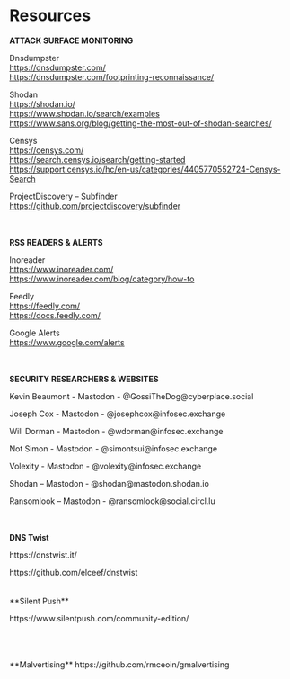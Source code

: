 <h1>Resources</h1>

**ATTACK SURFACE MONITORING**

Dnsdumpster <br>
https://dnsdumpster.com/ <br>
https://dnsdumpster.com/footprinting-reconnaissance/ <br>

Shodan <br>
https://shodan.io/ <br>
https://www.shodan.io/search/examples <br>
https://www.sans.org/blog/getting-the-most-out-of-shodan-searches/ <br>

Censys <br>
https://censys.com/ <br>
https://search.censys.io/search/getting-started <br>
https://support.censys.io/hc/en-us/categories/4405770552724-Censys-Search <br>

ProjectDiscovery – Subfinder <br>
https://github.com/projectdiscovery/subfinder <br>
<br>
<br>

**RSS READERS & ALERTS**

Inoreader <br>
https://www.inoreader.com/ <br>
https://www.inoreader.com/blog/category/how-to <br>

Feedly <br>
https://feedly.com/ <br>
https://docs.feedly.com/ <br>

Google Alerts <br>
https://www.google.com/alerts <br>
<br>
<br>

**SECURITY RESEARCHERS & WEBSITES**

<p>Kevin Beaumont - Mastodon - @GossiTheDog@cyberplace.social <br>

<p> Joseph Cox - Mastodon - @josephcox@infosec.exchange <br>

<p> Will Dorman - Mastodon - @wdorman@infosec.exchange <br>

<p> Not Simon - Mastodon - @simontsui@infosec.exchange <br>

<p> Volexity - Mastodon - @volexity@infosec.exchange <br>

<p> Shodan – Mastodon - @shodan@mastodon.shodan.io <br>

<p> Ransomlook – Mastodon - @ransomlook@social.circl.lu <br>
<br>
<br>

**DNS Twist**
<p> https://dnstwist.it/ <br>
<p>https://github.com/elceef/dnstwist <br>

<br>
<br>
**Silent Push**
<p> https://www.silentpush.com/community-edition/ </p> <br>
<br>
<br>
**Malvertising**
https://github.com/rmceoin/gmalvertising


